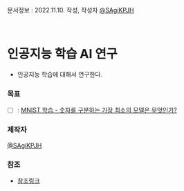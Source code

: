 문서정보 : 2022.11.10. 작성, 작성자 [@SAgiKPJH](https://github.com/SAgiKPJH)

<br>

# 인공지능 학습 AI 연구

- 인공지능 학습에 대해서 연구한다.


### 목표
- [ ] : [MNIST 학습 - 숫자를 구분하는 가장 최소의 모델은 무엇인가?](https://github.com/SagiK-Repository/AI_-Learning_Experiment/tree/main)


### 제작자
[@SAgiKPJH](https://github.com/SAgiKPJH)

### 참조

- [참조링크](참조링크)
